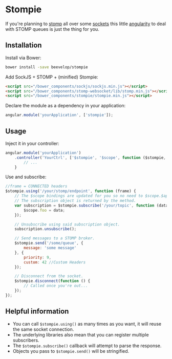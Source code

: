 # Stompie

If you're planning to [stomp](http://jmesnil.net/stomp-websocket/doc/) all over some [sockets](https://github.com/sockjs/sockjs-client) this little [angularity](https://angularjs.org) to deal with STOMP queues is
just the thing for you.

## Installation

Install via Bower:
```bash
bower install -save beevelop/stompie
```

Add SockJS + STOMP + (minified) Stompie:
```html
<script src="/bower_components/sockjs/sockjs.min.js"></script>
<script src="/bower_components/stomp-websocket/lib/stomp.min.js"></script>
<script src="/bower_components/stompie/stompie.min.js"></script>
```

Declare the module as a dependency in your application:
```js
angular.module('yourApplication', ['stompie']);
```

## Usage

Inject it in your controller:
```js
angular.module('yourApplication')
    .controller('YourCtrl', ['$stompie', '$scope', function ($stompie, $scope) {
        // ...
    }
```

Use and subscribe:
```js
//frame = CONNECTED headers
$stompie.using('/your/stomp/endpoint', function (frame) {
    // The $scope bindings are updated for you so no need to $scope.$apply.
    // The subscription object is returned by the method.
    var subscription = $stompie.subscribe('/your/topic', function (data) {
        $scope.foo = data;
    });

    // Unsubscribe using said subscription object.
    subscription.unsubscribe();

    // Send messages to a STOMP broker.
    $stompie.send('/some/queue', {
        message: 'some message'
    }, {
        priority: 9,
        custom: 42 //Custom Headers
    });

    // Disconnect from the socket.
    $stompie.disconnect(function () {
        // Called once you're out...
    });
});
```

## Helpful information

* You can call `$stompie.using()` as many times as you want, it will reuse the same socket connection.
* The underlying libraries also mean that you can register multiple subscribers.
* The `$stompie.subscribe()` callback will attempt to parse the response.
* Objects you pass to `$stompie.send()` will be stringified.
